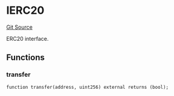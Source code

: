 # IERC20
[Git Source](https://github.com/NaniDAO/accounts/blob/2b176650c1c7dc3fb29490114f14dad2292d0d08/src/governance/Points.sol)

ERC20 interface.


## Functions
### transfer


```solidity
function transfer(address, uint256) external returns (bool);
```


